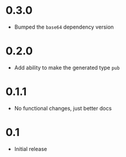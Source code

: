 # 0.3.0

- Bumped the `base64` dependency version

# 0.2.0

- Add ability to make the generated type `pub`

# 0.1.1

- No functional changes, just better docs

# 0.1

- Initial release
